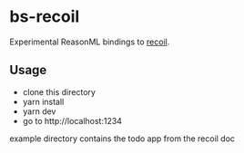 # bs-recoil

Experimental ReasonML bindings to [recoil](https://github.com/facebookexperimental/recoil).

## Usage

- clone this directory
- yarn install
- yarn dev
- go to http://localhost:1234

example directory contains the todo app from the recoil doc